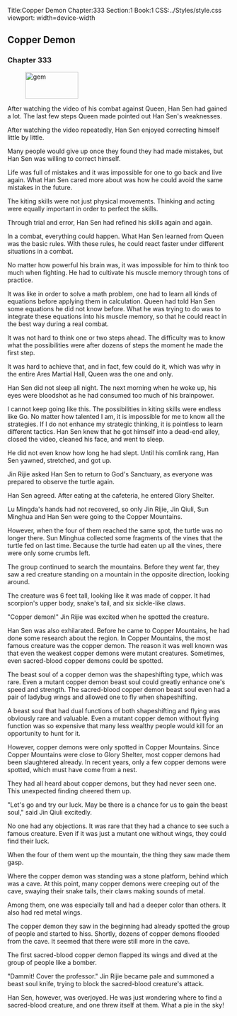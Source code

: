 Title:Copper Demon 
Chapter:333 
Section:1 
Book:1 
CSS:../Styles/style.css 
viewport: width=device-width
  
## Copper Demon
### Chapter 333 
<figure>
	<img src="../Images/gem.gif" alt="gem" id="gem" width="120" height="60" />
</figure>
  

  
  After watching the video of his combat against Queen, Han Sen had gained a lot. The last few steps Queen made pointed out Han Sen's weaknesses.

After watching the video repeatedly, Han Sen enjoyed correcting himself little by little.

Many people would give up once they found they had made mistakes, but Han Sen was willing to correct himself.

Life was full of mistakes and it was impossible for one to go back and live again. What Han Sen cared more about was how he could avoid the same mistakes in the future.

The kiting skills were not just physical movements. Thinking and acting were equally important in order to perfect the skills.

Through trial and error, Han Sen had refined his skills again and again.

In a combat, everything could happen. What Han Sen learned from Queen was the basic rules. With these rules, he could react faster under different situations in a combat.

No matter how powerful his brain was, it was impossible for him to think too much when fighting. He had to cultivate his muscle memory through tons of practice.

It was like in order to solve a math problem, one had to learn all kinds of equations before applying them in calculation. Queen had told Han Sen some equations he did not know before. What he was trying to do was to integrate these equations into his muscle memory, so that he could react in the best way during a real combat.

It was not hard to think one or two steps ahead. The difficulty was to know what the possibilities were after dozens of steps the moment he made the first step.

It was hard to achieve that, and in fact, few could do it, which was why in the entire Ares Martial Hall, Queen was the one and only.

Han Sen did not sleep all night. The next morning when he woke up, his eyes were bloodshot as he had consumed too much of his brainpower.

I cannot keep going like this. The possibilities in kiting skills were endless like Go. No matter how talented I am, it is impossible for me to know all the strategies. If I do not enhance my strategic thinking, it is pointless to learn different tactics. Han Sen knew that he got himself into a dead-end alley, closed the video, cleaned his face, and went to sleep.

He did not even know how long he had slept. Until his comlink rang, Han Sen yawned, stretched, and got up.

Jin Rijie asked Han Sen to return to God's Sanctuary, as everyone was prepared to observe the turtle again.

Han Sen agreed. After eating at the cafeteria, he entered Glory Shelter.

Lu Mingda's hands had not recovered, so only Jin Rijie, Jin Qiuli, Sun Minghua and Han Sen were going to the Copper Mountains.

However, when the four of them reached the same spot, the turtle was no longer there. Sun Minghua collected some fragments of the vines that the turtle fed on last time. Because the turtle had eaten up all the vines, there were only some crumbs left.

The group continued to search the mountains. Before they went far, they saw a red creature standing on a mountain in the opposite direction, looking around.

The creature was 6 feet tall, looking like it was made of copper. It had scorpion's upper body, snake's tail, and six sickle-like claws.

"Copper demon!" Jin Rijie was excited when he spotted the creature.

Han Sen was also exhilarated. Before he came to Copper Mountains, he had done some research about the region. In Copper Mountains, the most famous creature was the copper demon. The reason it was well known was that even the weakest copper demons were mutant creatures. Sometimes, even sacred-blood copper demons could be spotted.

The beast soul of a copper demon was the shapeshifting type, which was rare. Even a mutant copper demon beast soul could greatly enhance one's speed and strength. The sacred-blood copper demon beast soul even had a pair of ladybug wings and allowed one to fly when shapeshifting.

A beast soul that had dual functions of both shapeshifting and flying was obviously rare and valuable. Even a mutant copper demon without flying function was so expensive that many less wealthy people would kill for an opportunity to hunt for it.

However, copper demons were only spotted in Copper Mountains. Since Copper Mountains were close to Glory Shelter, most copper demons had been slaughtered already. In recent years, only a few copper demons were spotted, which must have come from a nest.

They had all heard about copper demons, but they had never seen one. This unexpected finding cheered them up.

"Let's go and try our luck. May be there is a chance for us to gain the beast soul," said Jin Qiuli excitedly.

No one had any objections. It was rare that they had a chance to see such a famous creature. Even if it was just a mutant one without wings, they could find their luck.

When the four of them went up the mountain, the thing they saw made them gasp.

Where the copper demon was standing was a stone platform, behind which was a cave. At this point, many copper demons were creeping out of the cave, swaying their snake tails, their claws making sounds of metal.

Among them, one was especially tall and had a deeper color than others. It also had red metal wings.

The copper demon they saw in the beginning had already spotted the group of people and started to hiss. Shortly, dozens of copper demons flooded from the cave. It seemed that there were still more in the cave.

The first sacred-blood copper demon flapped its wings and dived at the group of people like a bomber.

"Dammit! Cover the professor." Jin Rijie became pale and summoned a beast soul knife, trying to block the sacred-blood creature's attack.

Han Sen, however, was overjoyed. He was just wondering where to find a sacred-blood creature, and one threw itself at them. What a pie in the sky!
